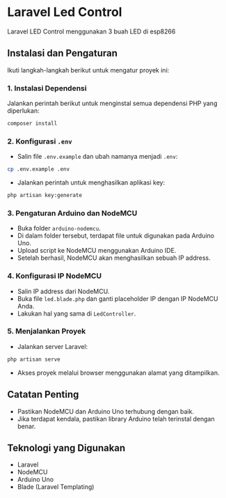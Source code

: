 
# Laravel Led Control

Laravel LED Control menggunakan 3 buah LED di esp8266 

## Instalasi dan Pengaturan

Ikuti langkah-langkah berikut untuk mengatur proyek ini:

### 1. Instalasi Dependensi
Jalankan perintah berikut untuk menginstal semua dependensi PHP yang diperlukan:
```bash
composer install
```

### 2. Konfigurasi `.env`
- Salin file `.env.example` dan ubah namanya menjadi `.env`:
```bash
cp .env.example .env
```
- Jalankan perintah untuk menghasilkan aplikasi key:
```bash
php artisan key:generate
```

### 3. Pengaturan Arduino dan NodeMCU
- Buka folder `arduino-nodemcu`.
- Di dalam folder tersebut, terdapat file untuk digunakan pada Arduino Uno.
- Upload script ke NodeMCU menggunakan Arduino IDE.
- Setelah berhasil, NodeMCU akan menghasilkan sebuah IP address.

### 4. Konfigurasi IP NodeMCU
- Salin IP address dari NodeMCU.
- Buka file `led.blade.php` dan ganti placeholder IP dengan IP NodeMCU Anda.
- Lakukan hal yang sama di `LedController`.

### 5. Menjalankan Proyek
- Jalankan server Laravel:
```bash
php artisan serve
```
- Akses proyek melalui browser menggunakan alamat yang ditampilkan.

## Catatan Penting
- Pastikan NodeMCU dan Arduino Uno terhubung dengan baik.
- Jika terdapat kendala, pastikan library Arduino telah terinstal dengan benar.

## Teknologi yang Digunakan
- Laravel
- NodeMCU
- Arduino Uno
- Blade (Laravel Templating)
